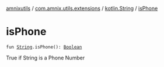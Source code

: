 [amnixutils](../../index.md) / [com.amnix.utils.extensions](../index.md) / [kotlin.String](index.md) / [isPhone](./is-phone.md)

# isPhone

`fun `[`String`](https://kotlinlang.org/api/latest/jvm/stdlib/kotlin/-string/index.html)`.isPhone(): `[`Boolean`](https://kotlinlang.org/api/latest/jvm/stdlib/kotlin/-boolean/index.html)

True if String is a Phone Number

